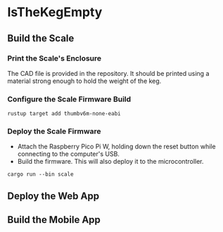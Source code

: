 # IsTheKegEmpty

## Build the Scale

### Print the Scale's Enclosure

The CAD file is provided in the repository. It should be printed using a material strong enough to hold the weight of the keg.

### Configure the Scale Firmware Build

```
rustup target add thumbv6m-none-eabi
```

### Deploy the Scale Firmware

* Attach the Raspberry Pico Pi W, holding down the reset button while connecting to the computer's USB.
* Build the firmware. This will also deploy it to the microcontroller.

```
cargo run --bin scale
```

## Deploy the Web App


## Build the Mobile App
